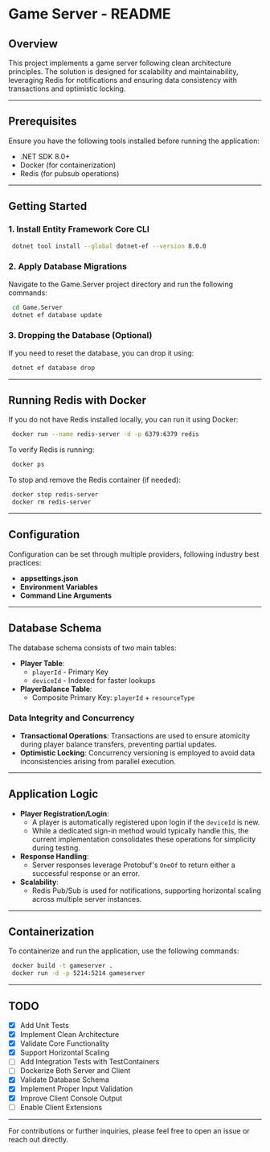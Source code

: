 # Game Server - README

## Overview
This project implements a game server following clean architecture principles. The solution is designed for scalability and maintainability, leveraging Redis for notifications and ensuring data consistency with transactions and optimistic locking.

---

## Prerequisites
Ensure you have the following tools installed before running the application:
- .NET SDK 8.0+
- Docker (for containerization)
- Redis (for pubsub operations)

---

## Getting Started

### 1. Install Entity Framework Core CLI
```bash
 dotnet tool install --global dotnet-ef --version 8.0.0
```

### 2. Apply Database Migrations
Navigate to the Game.Server project directory and run the following commands:
```bash
 cd Game.Server 
 dotnet ef database update
```

### 3. Dropping the Database (Optional)
If you need to reset the database, you can drop it using:
```bash
 dotnet ef database drop
```

---

## Running Redis with Docker
If you do not have Redis installed locally, you can run it using Docker:
```bash
 docker run --name redis-server -d -p 6379:6379 redis
```

To verify Redis is running:
```bash
 docker ps
```
To stop and remove the Redis container (if needed):
```bash
 docker stop redis-server
 docker rm redis-server
```

---

## Configuration
Configuration can be set through multiple providers, following industry best practices:
- **appsettings.json**
- **Environment Variables**
- **Command Line Arguments**

---

## Database Schema
The database schema consists of two main tables:
- **Player Table**:
  - `playerId` - Primary Key
  - `deviceId` - Indexed for faster lookups
- **PlayerBalance Table**:
  - Composite Primary Key: `playerId` + `resourceType`

### Data Integrity and Concurrency
- **Transactional Operations**: Transactions are used to ensure atomicity during player balance transfers, preventing partial updates.
- **Optimistic Locking**: Concurrency versioning is employed to avoid data inconsistencies arising from parallel execution.

---

## Application Logic
- **Player Registration/Login**:
  - A player is automatically registered upon login if the `deviceId` is new.
  - While a dedicated sign-in method would typically handle this, the current implementation consolidates these operations for simplicity during testing.
- **Response Handling**:
  - Server responses leverage Protobuf's `OneOf` to return either a successful response or an error.
- **Scalability**:
  - Redis Pub/Sub is used for notifications, supporting horizontal scaling across multiple server instances.

---

## Containerization
To containerize and run the application, use the following commands:

```bash
 docker build -t gameserver .
 docker run -d -p 5214:5214 gameserver
```

---

## TODO

- [x] Add Unit Tests
- [x] Implement Clean Architecture
- [x] Validate Core Functionality
- [x] Support Horizontal Scaling
- [ ] Add Integration Tests with TestContainers
- [ ] Dockerize Both Server and Client
- [x] Validate Database Schema
- [x] Implement Proper Input Validation
- [x] Improve Client Console Output
- [ ] Enable Client Extensions

---

For contributions or further inquiries, please feel free to open an issue or reach out directly.


